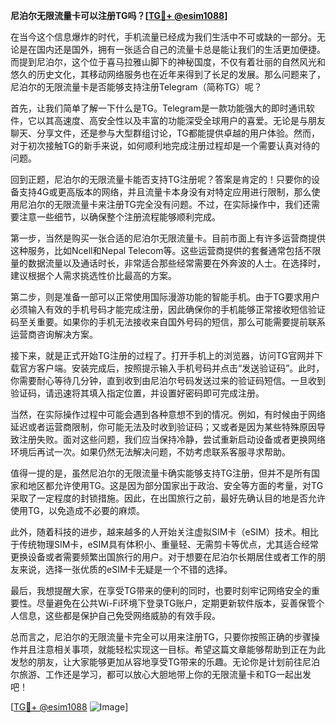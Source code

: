 **尼泊尔无限流量卡可以注册TG吗？[[TG💪+ @esim1088](https://t.me/s/esim1088)]**

在当今这个信息爆炸的时代，手机流量已经成为我们生活中不可或缺的一部分。无论是在国内还是国外，拥有一张适合自己的流量卡总是能让我们的生活更加便捷。而提到尼泊尔，这个位于喜马拉雅山脚下的神秘国度，不仅有着壮丽的自然风光和悠久的历史文化，其移动网络服务也在近年来得到了长足的发展。那么问题来了，尼泊尔的无限流量卡是否能够支持注册Telegram（简称TG）呢？

首先，让我们简单了解一下什么是TG。Telegram是一款功能强大的即时通讯软件，它以其高速度、高安全性以及丰富的功能深受全球用户的喜爱。无论是与朋友聊天、分享文件，还是参与大型群组讨论，TG都能提供卓越的用户体验。然而，对于初次接触TG的新手来说，如何顺利地完成注册过程却是一个需要认真对待的问题。

回到正题，尼泊尔的无限流量卡能否支持TG注册呢？答案是肯定的！只要你的设备支持4G或更高版本的网络，并且流量卡本身没有对特定应用进行限制，那么使用尼泊尔的无限流量卡来注册TG完全没有问题。不过，在实际操作中，我们还需要注意一些细节，以确保整个注册流程能够顺利完成。

第一步，当然是购买一张合适的尼泊尔无限流量卡。目前市面上有许多运营商提供这种服务，比如Ncell和Nepal Telecom等。这些运营商提供的套餐通常包括不限量的数据流量以及通话时长，非常适合那些经常需要在外奔波的人士。在选择时，建议根据个人需求挑选性价比最高的方案。

第二步，则是准备一部可以正常使用国际漫游功能的智能手机。由于TG要求用户必须输入有效的手机号码才能完成注册，因此确保你的手机能够正常接收短信验证码至关重要。如果你的手机无法接收来自国外号码的短信，那么可能需要提前联系运营商咨询解决方案。

接下来，就是正式开始TG注册的过程了。打开手机上的浏览器，访问TG官网并下载官方客户端。安装完成后，按照提示输入手机号码并点击“发送验证码”。此时，你需要耐心等待几分钟，直到收到由尼泊尔号码发送过来的验证码短信。一旦收到验证码，请迅速将其填入指定位置，并设置好密码即可完成注册。

当然，在实际操作过程中可能会遇到各种意想不到的情况。例如，有时候由于网络延迟或者运营商限制，你可能无法及时收到验证码；又或者是因为某些特殊原因导致注册失败。面对这些问题，我们应当保持冷静，尝试重新启动设备或者更换网络环境后再试一次。如果仍然无法解决问题，不妨考虑联系客服寻求帮助。

值得一提的是，虽然尼泊尔的无限流量卡确实能够支持TG注册，但并不是所有国家和地区都允许使用TG。这是因为部分国家出于政治、安全等方面的考量，对TG采取了一定程度的封锁措施。因此，在出国旅行之前，最好先确认目的地是否允许使用TG，以免造成不必要的麻烦。

此外，随着科技的进步，越来越多的人开始关注虚拟SIM卡（eSIM）技术。相比于传统物理SIM卡，eSIM具有体积小、重量轻、无需剪卡等优点，尤其适合经常更换设备或者需要频繁出国旅行的用户。对于想要在尼泊尔长期居住或者工作的朋友来说，选择一张优质的eSIM卡无疑是一个不错的选择。

最后，我想提醒大家，在享受TG带来的便利的同时，也要时刻牢记网络安全的重要性。尽量避免在公共Wi-Fi环境下登录TG账户，定期更新软件版本，妥善保管个人信息，这些都是保护自己免受网络威胁的有效手段。

总而言之，尼泊尔的无限流量卡完全可以用来注册TG，只要你按照正确的步骤操作并且注意相关事项，就能轻松实现这一目标。希望这篇文章能够帮助到正在为此发愁的朋友，让大家能够更加从容地享受TG带来的乐趣。无论你是计划前往尼泊尔旅游、工作还是学习，都可以放心大胆地带上你的无限流量卡和TG一起出发吧！

[[TG💪+ @esim1088](https://t.me/s/esim1088) ![Image](https://i.postimg.cc/4NQfJmqS/Snipaste-2025-05-13-00-14-12.png)]